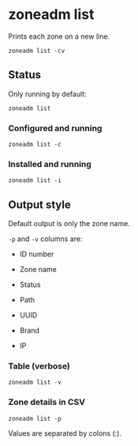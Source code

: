 # zoneadm list

Prints each zone on a new line.

	zoneadm list -cv


## Status

Only running by default:

	zoneadm list


### Configured and running

	zoneadm list -c


### Installed and running

	zoneadm list -i


## Output style

Default output is only the zone name.

`-p` and `-v` columns are:

- ID number

- Zone name

- Status

- Path

- UUID

- Brand

- IP


### Table (verbose)

	zoneadm list -v


### Zone details in CSV

	zoneadm list -p

Values are separated by colons (:).
